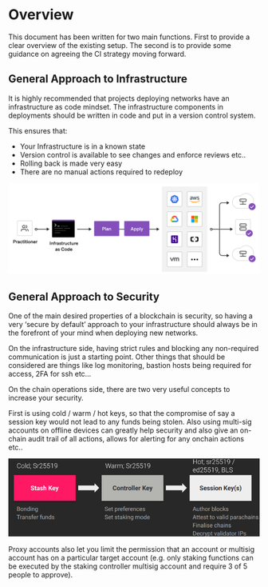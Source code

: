 Overview
============


This document has been written for two main functions. First to provide a clear overview of the existing setup. The second is to provide some guidance on agreeing the CI strategy moving forward.

## General Approach to Infrastructure


It is highly recommended that projects deploying networks have an infrastructure as code mindset. The infrastructure components in deployments should be written in code and put in a version control system.

This ensures that:
 - Your Infrastructure is in a known state
 - Version control is available to see changes and enforce reviews etc..
 - Rolling back is made very easy
 - There are no manual actions required to redeploy

 ![workflow](images/3osxC7.png)

## General Approach to Security

One of the main desired properties of a blockchain is security, so having a very ‘secure by default’ approach to your infrastructure should always be in the forefront of your mind when deploying new networks.

On the infrastructure side, having strict rules and blocking any non-required communication is just a starting point. Other things that should be considered are things like log monitoring, bastion hosts being required for access, 2FA for ssh etc…

On the chain operations side, there are two very useful concepts to increase your security.

First is using cold / warm / hot keys, so that the compromise of say a session key would not lead to any funds being stolen. Also using multi-sig accounts on offline devices can greatly help security and also give an on-chain audit trail of all actions, allows for alerting for any onchain actions etc..

 ![key stages](images/AEEVr6.png)


Proxy accounts also let you limit the permission that an account or multisig account has on a particular target account (e.g. only staking functions can be executed by the staking controller multisig account and require 3 of 5 people to approve).
